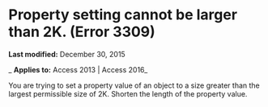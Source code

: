 
# Property setting cannot be larger than 2K. (Error 3309)

 **Last modified:** December 30, 2015

 _ **Applies to:** Access 2013 | Access 2016_

You are trying to set a property value of an object to a size greater than the largest permissible size of 2K. Shorten the length of the property value.

